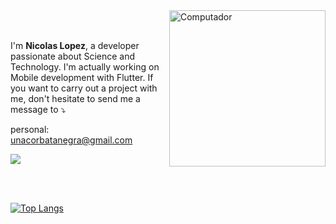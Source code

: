 <img src="https://raw.githubusercontent.com/MicaelliMedeiros/micaellimedeiros/master/image/computer-illustration.png" min-width="250px" max-width="250px" width="250" align="right" alt="Computador">
<br>
</br>
<p align="left"> I'm <strong>Nicolas Lopez</strong>, a developer passionate about Science and Technology. 
I'm actually working on Mobile development with Flutter.
If you want to carry out a project with me, don't hesitate to send me a message to ⤵️
</p>

personal: unacorbatanegra@gmail.com

<a href="https://github.com/unacorbatanegra">
  <img align="center" src="https://github-readme-stats.vercel.app/api?username=unacorbatanegra&count_private=true&show_icons=true&hide_title=true" />
</a>

<br></br>

[![Top Langs](https://github-readme-stats.vercel.app/api/top-langs/?username=unacorbatanegra&layout=compact)](https://github.com/unacorbatanegra/)
